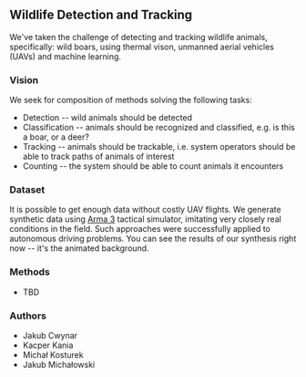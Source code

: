 ## Wildlife Detection and Tracking

We've taken the challenge of detecting and tracking wildlife animals, specifically: wild boars, using thermal vison, unmanned aerial vehicles (UAVs) and machine learning. 

### Vision

We seek for composition of methods solving the following tasks:
- Detection -- wild animals should be detected
- Classification -- animals should be recognized and classified, e.g. is this a boar, or a deer?
- Tracking -- animals should be trackable, i.e. system operators should be able to track paths of animals of interest
- Counting -- the system should be able to count animals it encounters

### Dataset

It is possible to get enough data without costly UAV flights. We generate synthetic data using [Arma 3](https://arma3.com/) tactical simulator, imitating very closely real conditions in the field. Such approaches were successfully applied to autonomous driving problems. You can see the results of our synthesis right now -- it's the animated background.

### Methods

- TBD

### Authors

- Jakub Cwynar
- Kacper Kania
- Michał Kosturek
- Jakub Michałowski
